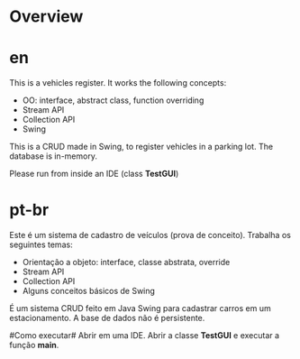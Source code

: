 # Overview

# en

This is a vehicles register. It works the following concepts:
- OO: interface, abstract class, function overriding
- Stream API
- Collection API
- Swing

This is a CRUD made in Swing, to register vehicles in a parking lot. The database is in-memory.

Please run from inside an IDE (class **TestGUI**)

# pt-br

Este é um sistema de cadastro de veículos (prova de conceito). Trabalha os seguintes temas:
- Orientação a objeto: interface, classe abstrata, override
- Stream API
- Collection API
- Alguns conceitos básicos de Swing

É um sistema CRUD feito em Java Swing para cadastrar carros em um estacionamento. A base de dados não é persistente.

#Como executar#
Abrir em uma IDE. Abrir a classe **TestGUI** e executar a função **main**.
